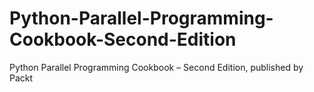 # Python-Parallel-Programming-Cookbook-Second-Edition
Python Parallel Programming Cookbook – Second Edition, published by Packt

